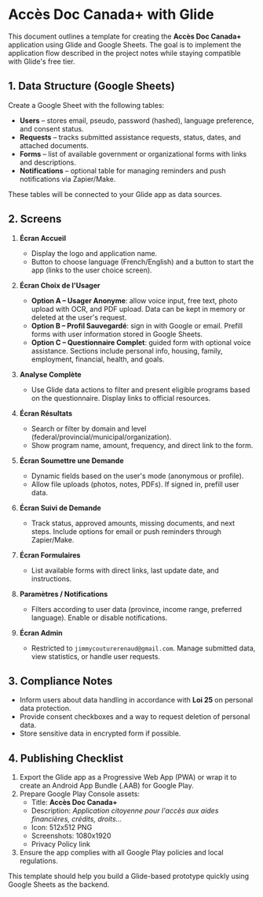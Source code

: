 # Accès Doc Canada+ with Glide

This document outlines a template for creating the **Accès Doc Canada+** application using Glide and Google Sheets. The goal is to implement the application flow described in the project notes while staying compatible with Glide's free tier.

## 1. Data Structure (Google Sheets)

Create a Google Sheet with the following tables:

- **Users** – stores email, pseudo, password (hashed), language preference, and consent status.
- **Requests** – tracks submitted assistance requests, status, dates, and attached documents.
- **Forms** – list of available government or organizational forms with links and descriptions.
- **Notifications** – optional table for managing reminders and push notifications via Zapier/Make.

These tables will be connected to your Glide app as data sources.

## 2. Screens

1. **Écran Accueil**
   - Display the logo and application name.
   - Button to choose language (French/English) and a button to start the app (links to the user choice screen).

2. **Écran Choix de l'Usager**
   - **Option A – Usager Anonyme**: allow voice input, free text, photo upload with OCR, and PDF upload. Data can be kept in memory or deleted at the user's request.
   - **Option B – Profil Sauvegardé**: sign in with Google or email. Prefill forms with user information stored in Google Sheets.
   - **Option C – Questionnaire Complet**: guided form with optional voice assistance. Sections include personal info, housing, family, employment, financial, health, and goals.

3. **Analyse Complète**
   - Use Glide data actions to filter and present eligible programs based on the questionnaire. Display links to official resources.

4. **Écran Résultats**
   - Search or filter by domain and level (federal/provincial/municipal/organization).
   - Show program name, amount, frequency, and direct link to the form.

5. **Écran Soumettre une Demande**
   - Dynamic fields based on the user's mode (anonymous or profile).
   - Allow file uploads (photos, notes, PDFs). If signed in, prefill user data.

6. **Écran Suivi de Demande**
   - Track status, approved amounts, missing documents, and next steps. Include options for email or push reminders through Zapier/Make.

7. **Écran Formulaires**
   - List available forms with direct links, last update date, and instructions.

8. **Paramètres / Notifications**
   - Filters according to user data (province, income range, preferred language). Enable or disable notifications.

9. **Écran Admin**
   - Restricted to `jimmycouturerenaud@gmail.com`. Manage submitted data, view statistics, or handle user requests.

## 3. Compliance Notes

- Inform users about data handling in accordance with **Loi 25** on personal data protection.
- Provide consent checkboxes and a way to request deletion of personal data.
- Store sensitive data in encrypted form if possible.

## 4. Publishing Checklist

1. Export the Glide app as a Progressive Web App (PWA) or wrap it to create an Android App Bundle (.AAB) for Google Play.
2. Prepare Google Play Console assets:
   - Title: **Accès Doc Canada+**
   - Description: *Application citoyenne pour l'accès aux aides financières, crédits, droits...*
   - Icon: 512x512 PNG
   - Screenshots: 1080x1920
   - Privacy Policy link
3. Ensure the app complies with all Google Play policies and local regulations.

This template should help you build a Glide-based prototype quickly using Google Sheets as the backend.
